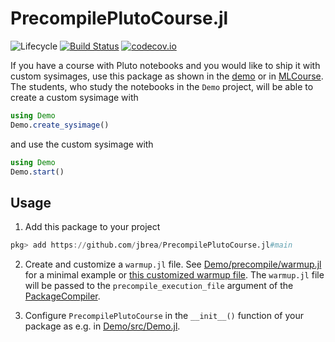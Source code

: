 # PrecompilePlutoCourse.jl

![Lifecycle](https://img.shields.io/badge/lifecycle-experimental-orange.svg)<!--
![Lifecycle](https://img.shields.io/badge/lifecycle-maturing-blue.svg)
![Lifecycle](https://img.shields.io/badge/lifecycle-stable-green.svg)
![Lifecycle](https://img.shields.io/badge/lifecycle-retired-orange.svg)
![Lifecycle](https://img.shields.io/badge/lifecycle-archived-red.svg)
![Lifecycle](https://img.shields.io/badge/lifecycle-dormant-blue.svg) -->
[![Build Status](https://travis-ci.com/jbrea/PrecompilePlutoCourse.jl.svg?branch=master)](https://travis-ci.com/jbrea/PrecompilePlutoCourse.jl)
[![codecov.io](http://codecov.io/github/jbrea/PrecompilePlutoCourse.jl/coverage.svg?branch=master)](http://codecov.io/github/jbrea/PrecompilePlutoCourse.jl?branch=master)
<!--
[![Documentation](https://img.shields.io/badge/docs-stable-blue.svg)](https://jbrea.github.io/PrecompilePlutoCourse.jl/stable)
[![Documentation](https://img.shields.io/badge/docs-master-blue.svg)](https://jbrea.github.io/PrecompilePlutoCourse.jl/dev)
-->

If you have a course with Pluto notebooks and you would like to ship it with custom sysimages, use this package as shown in the [demo](Demo/src/Demo.jl) or in [MLCourse](https://github.com/jbrea/MLCourse).
The students, who study the notebooks in the `Demo` project, will be able to create a custom sysimage with
```julia
using Demo
Demo.create_sysimage()
```
and use the custom sysimage with
```julia
using Demo
Demo.start()
```

## Usage

1. Add this package to your project
```julia
pkg> add https://github.com/jbrea/PrecompilePlutoCourse.jl#main
```

2. Create and customize a `warmup.jl` file. See [Demo/precompile/warmup.jl](Demo/precompile/warmup.jl) for a minimal example or [this customized warmup file](https://github.com/jbrea/MLCourse/blob/main/precompile/warmup.jl). The `warmup.jl` file will be passed to the `precompile_execution_file` argument of the [PackageCompiler](https://julialang.github.io/PackageCompiler.jl/stable/sysimages.html).

3. Configure `PrecompilePlutoCourse` in the `__init__()` function of your package as e.g.
   in [Demo/src/Demo.jl](Demo/src/Demo.jl).
